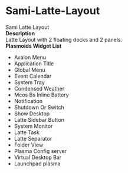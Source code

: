 # Sami-Latte-Layout
Sami Latte Layout    
**Description**  
Latte Layout with 2 floating docks and 2 panels.  
**Plasmoids Widget List**  
 - Avalon Menu 
 - Application Title
 - Global Menu
 - Event Calendar
 - System Tray
 - Condensed Weather
 - Mcos Bs Inline Battery
 - Notification
 - Shutdown Or Switch
 - Show Desktop
 - Latte Sidebar Button
 - System Monitor
 - Latte Task
 - Latte Separator
 - Folder View
 - Plasma Config server
 - Virtual Desktop Bar
 - Launchpad plasma

